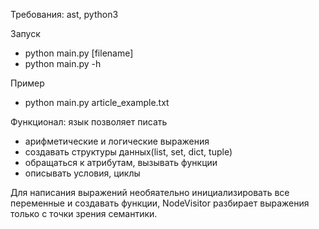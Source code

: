 Требования: ast, python3

Запуск 
- python main.py [filename]
- python main.py  -h

Пример

- python main.py article_example.txt


Функционал: язык позволяет писать 
- арифметические и логические выражения
- создавать структуры данных(list, set, dict, tuple)
- обращаться к атрибутам, вызывать функции
- описывать условия, циклы

Для написания выражений необяательно инициализировать все переменные и создавать функции,  NodeVisitor разбирает выражения только с точки зрения семантики. 